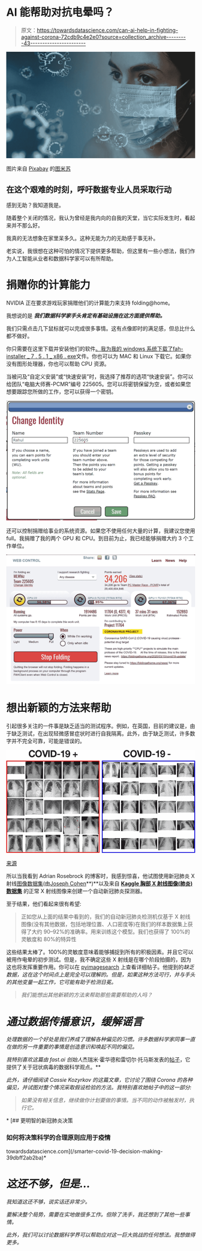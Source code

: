 # AI 能帮助对抗电晕吗？

> 原文：<https://towardsdatascience.com/can-ai-help-in-fighting-against-corona-72cdb9c4e2e0?source=collection_archive---------43----------------------->

![](img/66c3268907cd40e5da7c99a31236b62d.png)

图片来自 [Pixabay](https://pixabay.com/?utm_source=link-attribution&utm_medium=referral&utm_campaign=image&utm_content=4914026) 的[图米苏](https://pixabay.com/users/Tumisu-148124/?utm_source=link-attribution&utm_medium=referral&utm_campaign=image&utm_content=4914026)

## 在这个艰难的时刻，呼吁数据专业人员采取行动

感到无助？我知道我是。

随着整个关闭的情况，我认为曾经是我内向的自我的天堂，当它实际发生时，看起来并不那么好。

我真的无法想象在家里呆多久。这种无能为力的无助感于事无补。

老实说，我很想在这种可怕的情况下提供更多帮助，但这里有一些小想法，我们作为人工智能从业者和数据科学家可以有所帮助。

# 捐赠你的计算能力

NVIDIA 正在要求游戏玩家捐赠他们的计算能力来支持 folding@home。

我想说的是 ***我们数据科学家手头肯定有基础设施在这方面提供帮助。***

我们只需点击几下鼠标就可以完成很多事情。这有点像即时的满足感，但总比什么都不做好。

你只需要在这里下载并安装他们的软件[。我为我的 windows 系统下载了](https://foldingathome.org/alternative-downloads/)[fah-installer _ 7 . 5 . 1 _ x86 . exe](https://download.foldingathome.org/releases/public/release/fah-installer/windows-10-32bit/v7.5/fah-installer_7.5.1_x86.exe)文件。你也可以为 MAC 和 Linux 下载它。如果你没有图形处理器，你也可以帮助 CPU 资源。

当被问及“自定义安装”或“快速安装”时，我选择了推荐的选项“快速安装”。你可以给团队“电脑大师赛-PCMR”编号 225605。您可以将密钥保留为空，或者如果您想要跟踪您所做的工作，您可以获得一个密钥。

![](img/026a38b5f0eeb79f0575626b87ea309d.png)

还可以控制捐赠给事业的系统资源。如果您不使用任何大量的计算，我建议您使用 full。我捐赠了我的两个 GPU 和 CPU。到目前为止，我已经能够捐赠大约 3 个工作单位。

![](img/2e5a595c90585ce9d99db28b256c8e71.png)

# 想出新颖的方法来帮助

引起很多关注的一件事是缺乏适当的测试程序。例如，在英国，目前的建议是，由于缺乏测试，在出现轻微感冒症状时进行自我隔离。此外，由于缺乏测试，许多数字并不完全可靠，可能是错误的。

![](img/4f5d67f345ceda0064daeaf045b490c8.png)

[来源](https://www.pyimagesearch.com/2020/03/16/detecting-covid-19-in-x-ray-images-with-keras-tensorflow-and-deep-learning/)

所以当我看到 Adrian Rosebrock 的博客时，我感到惊喜，他试图使用新冠肺炎 X 射线[图像数据集](https://github.com/ieee8023/covid-chestxray-dataset)(由[Joseph Cohen](https://josephpcohen.com/w/)**)**以及来自 [**Kaggle 胸部 X 射线图像(肺炎)数据集**](https://www.kaggle.com/paultimothymooney/chest-xray-pneumonia) 的正常 X 射线图像来创建一个自动新冠肺炎探测器。

至于结果，他们看起来很有希望:

> 正如您从上面的结果中看到的，我们的自动新冠肺炎检测机仅基于 X 射线图像(没有其他数据，包括地理位置、人口密度等)在我们的样本数据集上获得了大约 90–92%的准确率。用来训练这个模型。我们也获得了 100%的灵敏度和 80%的特异性

这些结果太棒了。100%的灵敏度意味着能够捕捉到所有的积极因素。并且它可以被用作电晕的初步测试。但是，我不确定这些 X 射线是在哪个阶段拍摄的，因为这也将发挥重要作用。你可以在 [pyimagesearch](https://www.pyimagesearch.com/2020/03/16/detecting-covid-19-in-x-ray-images-with-keras-tensorflow-and-deep-learning/) 上查看详细帖子。他提到的*缺乏数据，这在这个时间点上是完全可以理解的。但是，如果这种方法可行，并与手头的其他变量一起工作，它可能有助于检测日冕。*

> *我们能想出其他新颖的方法来帮助那些需要帮助的人吗？*

# *通过数据传播意识，缓解谣言*

*处理数据的一个好处是我们养成了理解各种偏见的习惯。许多数据科学家同事一直在做的另一件重要的事情是创造意识和唤起不同的偏见。*

*我特别喜欢这篇由 fast.ai 创始人*杰瑞米·霍华德和雷切尔·托马斯发表的[帖子](https://www.fast.ai/2020/03/09/coronavirus/)，它提供了关于冠状病毒的数据科学观点。**

*此外，请仔细阅读 Cassie Kozyrkov 的这篇文章，它讨论了围绕 Corona 的各种偏见，并试图对整个情况采取假设检验的方法。我特别喜欢她帖子中的这一部分:*

> *如果没有相关信息，继续做你计划要做的事情。当不同的动作被触发时，执行它。*

*[](/smarter-covid-19-decision-making-39dbff2ab2ba) [## 更明智的新冠肺炎决策

### 如何将决策科学的合理原则应用于疫情

towardsdatascience.com](/smarter-covid-19-decision-making-39dbff2ab2ba)* 

# *这还不够，但是…*

*我知道这还不够，说实话还非常少。*

*要解决整个局势，需要在实地做很多工作。但除了洗手，我还想到了其他一些事情。*

*此外，我们可以讨论数据科学界可以帮助应对这一巨大挑战的任何想法。我想做得更多。*
